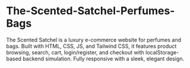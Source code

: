 # The-Scented-Satchel-Perfumes-Bags
The Scented Satchel is a luxury e-commerce website for perfumes and bags. Built with HTML, CSS, JS, and Tailwind CSS, it features product browsing, search, cart, login/register, and checkout with localStorage-based backend simulation. Fully responsive with a sleek, elegant design.
